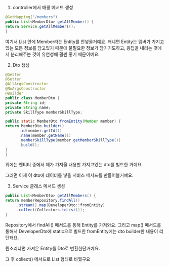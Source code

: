 1. controller에서 매핑 메서드 생성

~~~java
@GetMapping("/members")
public List<MemberDto> getAllMember() {
return Service.getAllMembers();
}
~~~

 여기서 List 안에 Member라는 Entity를 안넣을거예요. 왜냐면 Entity는 멤버가 가지고 있는 모든 정보를 담고있기 때문에 불필요한 정보가 담기기도하고, 응답을 내리는 것에서 분리해주는 것이 유연성에 훨씬 좋기 때문이예요.



2. Dto 생성

~~~java
@Getter
@Setter
@AllArgsConstructor
@NoArgsConstructor
@Builder
public class MemberDto {
private String id;
private String name;
private SkillType memberSkillType;

public static MemberDto fromEntity(Member member) {
return MemberDto.builder()
      .id(member.getId())
      .name(member.getName())
      .memberSkillType(member.getMemberSkillType())
      .build();
}
}
~~~

위에는 엔티티 중에서 제가 가져올 내용만 가지고있는 dto를 빌드한 거예요.

그러면 이제 이 dto에 데이터를 넣을 서비스 메서드를 만들어볼거예요.



3. Service 클래스 메서드 생성

~~~java
public List<MemberDto> getAllMembers() {
return memberRepository.findAll()
     .stream().map(DeveloperDto::fromEntity)
     .collect(Collectors.toList());
}
~~~



Repository에서 findAll() 메서드를 통해 Entity를 가져와요. 그리고 map() 메서드를 통해서 DeveloperDto에 static으로 빌드한 fromEntity에는 dto builder한 내용이 리턴돼요.

뭔소리냐면 가져온 Entity를 Dto로 변환한단거예요.

그 후 collect() 메서드로 List 형태로 바꿨구요